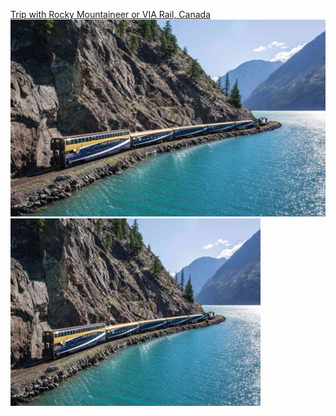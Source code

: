 [Trip with Rocky Mountaineer or VIA Rail, Canada](https://canadiantrainvacations.com/trips/coast-to-coast-by-rail#top) 
<br>
[![YouTube](mountaineer.jpg)]([mountaineer.jpg](https://www.youtube.com/watch?v=f2yqWAb7nlE))
<br>
<img src="mountaineer.jpg" width="400" height="300">

